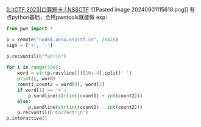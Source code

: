 [[LitCTF 2023]口算题卡 | NSSCTF](https://www.nssctf.cn/problem/3876)
![[Pasted image 20240901115618.png]]
有点python基础，会用pwntools就能做
exp:
```python
from pwn import *

p = remote("node4.anna.nssctf.cn", 28420)
sign = ['+', '-']

p.recvuntil(b"fun!\n")
  
for i in range(100):
    word = str(p.recvline())[10:-4].split(' ')
    print(i, word)
    count1,count2 = word[0], word[2]
    if word[1] == '+':
        p.sendline(str(int(count1) + int(count2)))
    else:
        p.sendline(str(int(count1) - int(count2)))
    p.recvuntil(b'Correct!\n')
p.interactive()
```